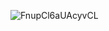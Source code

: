 ![FnupCl6aUAcyvCL](https://github.com/TemmieDev/TemmieDev/assets/128328335/2220b2ea-3d97-4666-8040-b3721020173d)
